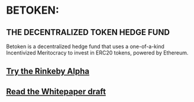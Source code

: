 # BETOKEN:
## THE DECENTRALIZED TOKEN HEDGE FUND

Betoken is a decentralized hedge fund that uses a one-of-a-kind Incentivized Meritocracy to invest in ERC20 tokens, powered by Ethereum.

## **[Try the Rinkeby Alpha](https://betoken.fund/betoken-ui/)**

## [Read the Whitepaper draft](https://github.com/Betoken/Whitepaper/blob/master/BetokenWhitepaper.pdf)

